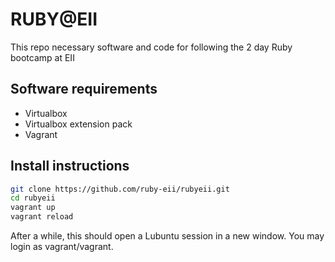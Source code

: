 RUBY@EII
========

This repo necessary software and code for following the 2 day Ruby bootcamp at EII

Software requirements
---------------------

* Virtualbox
* Virtualbox extension pack
* Vagrant

Install instructions
---------------

~~~bash
git clone https://github.com/ruby-eii/rubyeii.git
cd rubyeii
vagrant up
vagrant reload
~~~

After a while, this should open a Lubuntu session in a new window. You may login as
vagrant/vagrant.